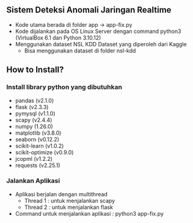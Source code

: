 ## Sistem Deteksi Anomali Jaringan Realtime
- Kode utama berada di folder app -> app-fix.py
- Kode dijalankan pada OS Linux Server dengan command python3 (VirtualBox 6.1 dan Python 3.10.12)
- Menggunakan dataset NSL KDD Dataset yang diperoleh dari Kaggle
    - Bisa menggunakan dataset di folder nsl-kdd

## How to Install?
### Install library python yang dibutuhkan
- pandas (v2.1.0)
- flask (v2.3.3)
- pymysql (v1.1.0)
- scapy (v2.4.4)
- numpy (1.26.0)
- matplotlib (v3.8.0)
- seaborn (v0.12.2)
- scikit-learn (v1.0.2)
- scikit-optimize (v0.9.0)
- jcopml (v1.2.2)
- requests (v2.25.1)

### Jalankan Aplikasi
- Aplikasi berjalan dengan multithread
    - Thread 1 : untuk menjalankan scapy
    - Thread 2 : untuk menjalankan flask
- Command untuk menjalankan aplikasi : python3 app-fix.py
